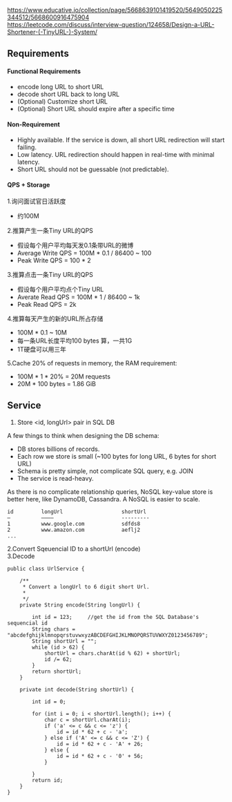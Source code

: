 https://www.educative.io/collection/page/5668639101419520/5649050225344512/5668600916475904   
https://leetcode.com/discuss/interview-question/124658/Design-a-URL-Shortener-(-TinyURL-)-System/   



## Requirements

#### Functional Requirements

* encode long URL to short URL
* decode short URL back to long URL
* (Optional) Customize short URL
* (Optional) Short URL should expire after a specific time

#### Non-Requirement

* Highly available. If the service is down, all short URL redirection will start failing.
* Low latency. URL redirection should happen in real-time with minimal latency.
* Short URL should not be guessable (not predictable).


#### QPS + Storage

1.询问面试官日活跃度
 * 约100M
 
2.推算产生一条Tiny URL的QPS
* 假设每个用户平均每天发0.1条带URL的微博
* Average Write QPS = 100M * 0.1 / 86400 ~ 100
* Peak Write QPS = 100 * 2

3.推算点击一条Tiny URL的QPS
* 假设每个用户平均点个Tiny URL
* Averate Read QPS = 100M * 1 / 86400 ~ 1k
* Peak Read QPS = 2k

4.推算每天产生的新的URL所占存储
* 100M * 0.1 ~ 10M
* 每一条URL长度平均100 bytes 算，一共1G
* 1T硬盘可以用三年

5.Cache 20% of requests in memory, the RAM requirement:
* 100M * 1 * 20% = 20M requests
* 20M * 100 bytes = 1.86 GiB

## Service

1. Store <id, longUrl> pair in SQL DB

A few things to think when designing the DB schema:
* DB stores billions of records.
* Each row we store is small (~100 bytes for long URL, 6 bytes for short URL)
* Schema is pretty simple, not complicate SQL query, e.g. JOIN
* The service is read-heavy.

As there is no complicate relationship queries, NoSQL key-value store is better here, like DynamoDB, Cassandra. A NoSQL is easier to scale.

```
id         longUrl                   shortUrl
—          ————                      ---------
1          www.google.com            sdfds8
2          www.amazon.com            aeflj2
...
```

2.Convert Sqeuencial ID to a shortUrl (encode)  
3.Decode

```
public class UrlService {

    /**
     * Convert a longUrl to 6 digit short Url.
     *
     */
    private String encode(String longUrl) {

        int id = 123;     //get the id from the SQL Database's sequencial id
        String chars = "abcdefghijklmnopqrstuvwxyzABCDEFGHIJKLMNOPQRSTUVWXYZ0123456789";
        String shortUrl = "";
        while (id > 62) {
            shortUrl = chars.charAt(id % 62) + shortUrl;
            id /= 62;
        }
        return shortUrl;
    }

    private int decode(String shortUrl) {

        int id = 0;

        for (int i = 0; i < shortUrl.length(); i++) {
            char c = shortUrl.charAt(i);
            if ('a' <= c && c <= 'z') {
                id = id * 62 + c - 'a';
            } else if ('A' <= c && c <= 'Z') {
                id = id * 62 + c - 'A' + 26;
            } else {
                id = id * 62 + c - '0' + 56;
            }

        }
        return id;
    }
}
```
